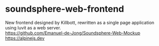 # soundsphere-web-frontend
 New frontend designed by Killbott, rewritten as a single page application using luvit as a web server.  
 https://github.com/Emanuel-de-Jong/Soundsphere-Web-Mockup  
 https://alpinejs.dev  
